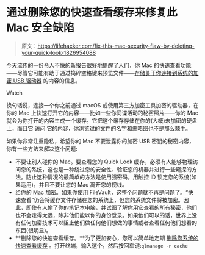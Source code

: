 # 通过删除您的快速查看缓存来修复此 Mac 安全缺陷

> 原文：<https://lifehacker.com/fix-this-mac-security-flaw-by-deleting-your-quick-look-1826954088>

今天流传的一份令人不快的新报告很好地提醒了人们，你 Mac 的快速查看功能——尽管它可能有助于通过捣碎空格键来预览文件——[存储关于你连接到系统的加密 USB 驱动器](https://gizmodo.com/one-of-macos-most-useful-features-may-be-making-your-f-1826919516#_ga=2.109195843.775378703.1529327013-1723114163.1524514905) 的内容的信息。

Watch

换句话说，连接一个你之前通过 macOS 或使用第三方加密工具加密的驱动器，在你的 Mac 上快速打开它的内容——比如一些你间谍活动的秘密照片——你的 Mac 就会为你打开的内容生成一个缓存。它把这个缓存存储在你的(大概)未加密的硬盘上，而且它 [访问](https://wojciechregula.blog/your-encrypted-photos-in-macos-cache/) 它的内容，你浏览过的文件的名字和缩略图也不是那么棘手。

如果你非常注重隐私，希望你的 Mac 不要泄露你的加密 USB 密钥的秘密内容，你有一些方法来解决这个问题:

*   不要让别人碰你的 Mac。要查看您的 Quick Look 缓存，必须有人能够物理访问您的系统，这也是一种绕过您的安全性、验证您的机器并进行一些窥探的方法。防止这种情况的最简单的方法是使用强密码，用触控 ID 锁定您的系统(如果适用)，并且不要让您的 Mac 离开您的视线。
*   给你的 Mac 加密。如果你使用 FileVault，这整个问题就不再是问题了。“快速查看”仍会将缓存文件存储在您的系统上，但您的系统文件将被加密。因此，即使有人偷了你的笔记本电脑，并试图了解你用它查看的所有秘密，他们也不会走得太远，除非他们能以你的身份登录。如果他们可以的话，世界上没有任何加密技术可以阻止他们做任何他们想做的事情或者查看任何他们想看的东西(很明显)。
*   **删除您的快速查看缓存。**为了更加安心，您可以简单地定期 [删除您系统的快速查看缓存](https://objective-see.com/blog/blog_0x30.html) 。打开终端，输入这个，然后按回车键:`qlmanage -r cache`